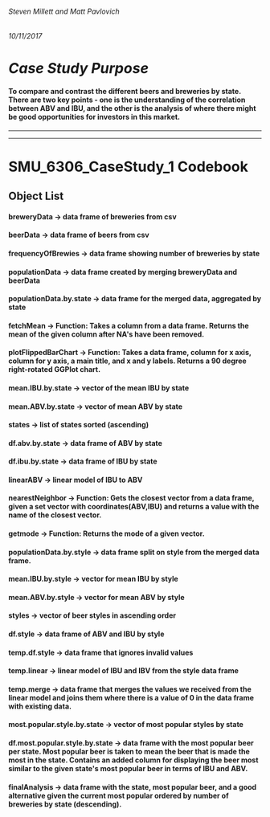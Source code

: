 ###### Steven Millett and Matt Pavlovich
###### 10/11/2017

# *Case Study Purpose*
#### To compare and contrast the different beers and breweries by state.  There are two key points - one is the understanding of the correlation between ABV and IBU, and the other is the analysis of where there might be good opportunities for investors in this market.

----------------------------------------------------------------------------------------------------------------------------
----------------------------------------------------------------------------------------------------------------------------

# SMU_6306_CaseStudy_1 Codebook

## Object List
#### breweryData -> data frame of breweries from csv
#### beerData -> data frame of beers from csv
#### frequencyOfBrewies -> data frame showing number of breweries by state
#### populationData -> data frame created by merging breweryData and beerData
#### populationData.by.state -> data frame for the merged data, aggregated by state 
#### fetchMean -> Function: Takes a column from a data frame. Returns the mean of the given column after NA's have been removed.  
#### plotFlippedBarChart -> Function: Takes a data frame, column for x axis, column for y axis, a main title, and x and y labels.  Returns a 90 degree right-rotated GGPlot chart.
#### mean.IBU.by.state -> vector of the mean IBU by state
#### mean.ABV.by.state -> vector of mean ABV by state
#### states -> list of states sorted (ascending)
#### df.abv.by.state -> data frame of ABV by state
#### df.ibu.by.state -> data frame of IBU by state
#### linearABV -> linear model of IBU to ABV
#### nearestNeighbor -> Function: Gets the closest vector from a data frame, given a set vector with coordinates(ABV,IBU) and returns a value with the name of the closest vector.
#### getmode -> Function:  Returns the mode of a given vector.
#### populationData.by.style -> data frame split on style from the merged data frame.
#### mean.IBU.by.style -> vector for mean IBU by style
#### mean.ABV.by.style -> vector for mean ABV by style
#### styles -> vector of beer styles in ascending order
#### df.style -> data frame of ABV and IBU by style
#### temp.df.style -> data frame that ignores invalid values
#### temp.linear -> linear model of IBU and IBV from the style data frame
#### temp.merge -> data frame that merges the values we received from the linear model and joins them where there is a value of 0 in the data frame with existing data.
#### most.popular.style.by.state -> vector of most popular styles by state
#### df.most.popular.style.by.state -> data frame with the most popular beer per state. Most popular beer is taken to mean the beer that is made the most in the state.  Contains an added column for displaying the beer most similar to the given state's most popular beer in terms of IBU and ABV.
#### finalAnalysis -> data frame with the state, most popular beer, and a good alternative given the current most popular ordered by number of breweries by state (descending).

